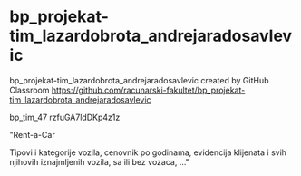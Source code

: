 # bp_projekat-tim_lazardobrota_andrejaradosavlevic
bp_projekat-tim_lazardobrota_andrejaradosavlevic created by GitHub Classroom
https://github.com/racunarski-fakultet/bp_projekat-tim_lazardobrota_andrejaradosavlevic



bp_tim_47	rzfuGA7ldDKp4z1z


"Rent-a-Car

Tipovi i kategorije vozila, cenovnik po godinama, evidencija klijenata i svih njihovih iznajmljenih vozila, sa ili bez vozaca, ..."
